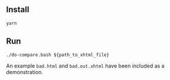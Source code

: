 ## Install

`yarn`

## Run

`./do-compare.bash ${path_to_xhtml_file}`

An example `bad.html` and `bad.out.xhtml` have been included as a demonstration.